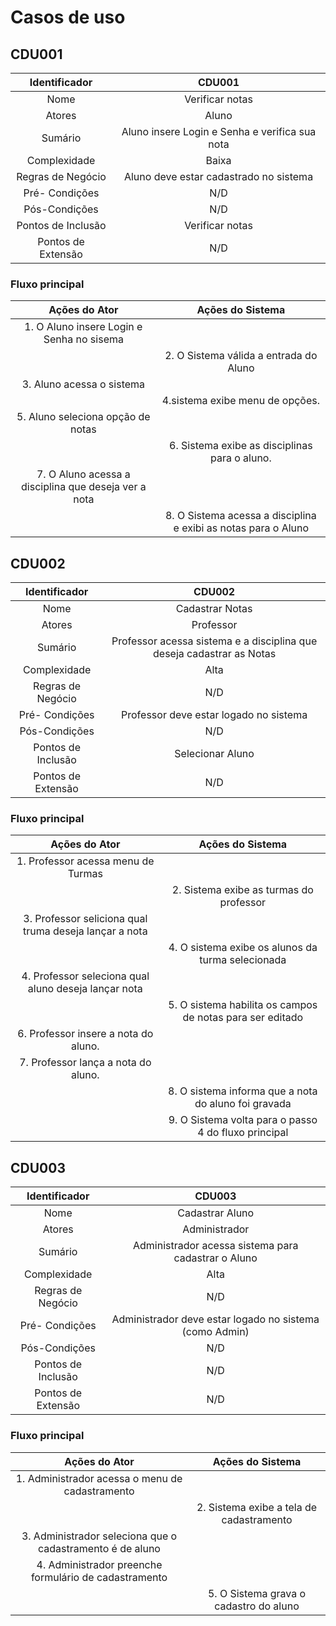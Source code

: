 # Casos de uso

## CDU001

|Identificador                |CDU001                                                  |
|:---------------------------:|:------------------------------------------------------:|
|Nome                         |Verificar notas                                         |
|Atores                       |Aluno                                                   |
|Sumário                      |Aluno insere Login e Senha e verifica sua nota          |
|Complexidade                 |Baixa                                                   |
|Regras de Negócio            |Aluno deve estar cadastrado no sistema                  |
|Pré- Condições               |N/D                                                     |
|Pós-Condições                |N/D                                                     |
|Pontos de Inclusão           |Verificar notas                                         |
|Pontos de Extensão           |N/D                                                     |

### Fluxo principal

|Ações do Ator                                         |Ações do Sistema                                               | 
|:----------------------------------------------------:|:-------------------------------------------------------------:|
|1. O Aluno insere Login e Senha no sisema             |                                                               |
|                                                      |2. O Sistema válida a entrada do Aluno                         |
|3. Aluno acessa o sistema                             |                                                               |
|                                                      |4.sistema exibe menu de opções.                                |
|5. Aluno seleciona opção de notas                     |                                                               |
|                                                      |6. Sistema exibe as disciplinas para o aluno.                  |
|7. O Aluno acessa a disciplina que deseja ver a nota  |                                                               |
|                                                      |8. O Sistema acessa a disciplina e exibi as notas para o Aluno |

## CDU002

|Identificador                |CDU002                                                                  |
|:---------------------------:|:----------------------------------------------------------------------:|
|Nome                         |Cadastrar Notas                                                         |
|Atores                       |Professor                                                               |
|Sumário                      |Professor acessa sistema e a disciplina que deseja cadastrar as Notas   |
|Complexidade                 |Alta                                                                    |
|Regras de Negócio            |N/D                                                                     |
|Pré- Condições               |Professor deve estar logado no sistema                                  |
|Pós-Condições                |N/D                                                                     |
|Pontos de Inclusão           |Selecionar Aluno                                                        |
|Pontos de Extensão           |N/D                                                                     | 

### Fluxo principal

|Ações do Ator                                                      |Ações do Sistema                                               | 
|:-----------------------------------------------------------------:|:-------------------------------------------------------------:|
|1. Professor acessa menu de Turmas                                 |                                                               |
|                                                                   |2. Sistema exibe as turmas do professor                        |
|3. Professor seliciona qual truma deseja lançar a nota             |                                                               |
|                                                                   |4. O sistema exibe os alunos da turma selecionada              |
|4. Professor seleciona qual aluno deseja lançar nota               |                                                               |
|                                                                   |5. O sistema habilita os campos de notas para ser editado      |
|6. Professor insere a nota do aluno.                               |                                                               |
|7. Professor lança a nota do aluno.                                |                                                               |
|                                                                   |8. O sistema informa que a nota do aluno foi gravada           |
|                                                                   |9. O Sistema volta para o passo 4 do fluxo principal           |

## CDU003

|Identificador                |CDU003                                                                  |
|:---------------------------:|:----------------------------------------------------------------------:|
|Nome                         |Cadastrar Aluno                                                       |
|Atores                       |Administrador                                                            |
|Sumário                      |Administrador acessa sistema para cadastrar o Aluno  |
|Complexidade                 |Alta                                                                    |
|Regras de Negócio            |N/D                                                                     |
|Pré- Condições               |Administrador deve estar logado no sistema (como Admin)                                  |
|Pós-Condições                |N/D                                                                     |
|Pontos de Inclusão           |N/D                                                       |
|Pontos de Extensão           |N/D                                                                     | 


### Fluxo principal

|Ações do Ator                                              |Ações do Sistema                           | 
|:---------------------------------------------------------:|:-----------------------------------------:|
|1. Administrador acessa o menu de cadastramento            |                                           |
|                                                           |2. Sistema exibe a tela de cadastramento   |
|3. Administrador seleciona que o cadastramento é de aluno  |                                           |
|4. Administrador preenche formulário de cadastramento      |                                           |
|                                                           |5. O Sistema grava o cadastro do aluno     |
